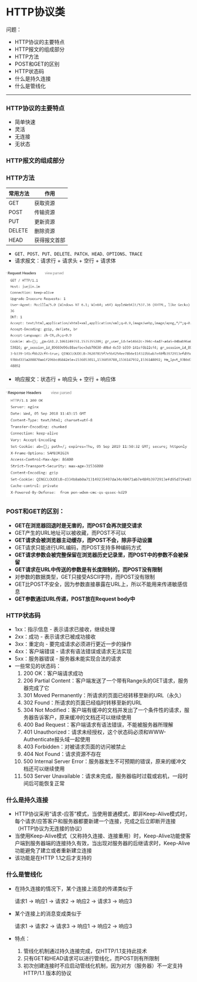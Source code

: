 # HTTP协议类

问题：

- HTTP协议的主要特点
- HTTP报文的组成部分
- HTTP方法
- POST和GET的区别
- HTTP状态码
- 什么是持久连接
- 什么是管线化

------

### HTTP协议的主要特点

- 简单快速
- 灵活
- 无连接
- 无状态

### HTTP报文的组成部分

### HTTP方法

| 常用方法 | 作用         |
| -------- | ------------ |
| GET      | 获取资源     |
| POST     | 传输资源     |
| PUT      | 更新资源     |
| DELETE   | 删除资源     |
| HEAD     | 获得报文首部 |



- `GET、POST、PUT、DELETE、PATCH、HEAD、OPTIONS、TRACE `
- 请求报文：请求行 + 请求头 + 空行 + 请求体

![](img/request.png)

- 响应报文：状态行 + 响应头 + 空行 + 响应体

![](img/response.png)

### POST和GET的区别：

- **GET在浏览器回退时是无害的，而POST会再次提交请求**
- GET产生的URL地址可以被收藏，而POST不可以
- **GET请求会被浏览器主动缓存，而POST不会，除非手动设置**
- GET请求只能进行URL编码，而POST支持多种编码方式
- **GET请求参数会被完整保留在浏览器历史记录里，而POST中的参数不会被保留**
- **GET请求在URL中传送的参数是有长度限制的，而POST没有限制**
- 对参数的数据类型，GET只接受ASCII字符，而POST没有限制
- GET比POST不安全，因为参数直接暴露在URL上，所以不能用来传递敏感信息
- **GET参数通过URL传递，POST放在Request body中**

### HTTP状态码

- 1xx：指示信息 - 表示请求已接收，继续处理
- 2xx：成功 - 表示请求已被成功接收
- 3xx：重定向 - 要完成请求必须进行更近一步的操作
- 4xx：客户端错误 - 请求有语法错误或请求无法实现
- 5xx：服务器错误 - 服务器未能实现合法的请求
- 一些常见的状态码：
  1. 200 OK：客户端请求成功
  2. 206 Partial Content：客户端发送了一个带有Range头的GET请求，服务器完成了它
  3. 301 Moved Permanently：所请求的页面已经转移至新的URL（永久）
  4. 302 Found：所请求的页面已经临时转移至新的URL
  5. 304 Not Modified：客户端有缓冲的文档并发出了一个条件性的请求，服务器告诉客户，原来缓冲的文档还可以继续使用
  6. 400 Bad Request：客户端请求有语法错误，不能被服务器所理解
  7. 401 Unauthorized：请求未经授权，这个状态码必须和WWW-Authenticate报头域一起使用
  8. 403 Forbidden：对被请求页面的访问被禁止
  9. 404 Not Found：请求资源不存在
  10. 500 Internal Server Error：服务器发生不可预期的错误，原来的缓冲文档还可以继续使用
  11. 503 Server Unavailable：请求未完成，服务器临时过载或宕机，一段时间后可能恢复正常

### 什么是持久连接

- HTTP协议采用“请求-应答”模式，当使用普通模式，即非Keep-Alive模式时，每个请求/应答客户和服务器都要新建一个连接，完成之后立即断开连接（HTTP协议为无连接的协议）
- 当使用Keep-Alive模式（又称持久连接、连接重用）时，Keep-Alive功能使客户端到服务器端的连接持久有效，当出现对服务器的后继请求时，Keep-Alive功能避免了建立或者重新建立连接
- 该功能是在HTTP 1.1之后才支持的

### 什么是管线化

- 在持久连接的情况下，某个连接上消息的传递类似于

  请求1 -> 响应1 -> 请求2 -> 响应2 -> 请求3 -> 响应3

- 某个连接上的消息变成类似于

  请求1 -> 请求2 -> 请求3 -> 响应1 -> 响应2 -> 响应3 

- 特点：

  1. 管线化机制通过持久连接完成，仅HTTP/1.1支持此技术
  2. 只有GET和HEAD请求可以进行管线化，而POST则有所限制
  3. 初次创建连接时不应启动管线化机制，因为对方（服务器）不一定支持HTTP/1.1 版本的协议